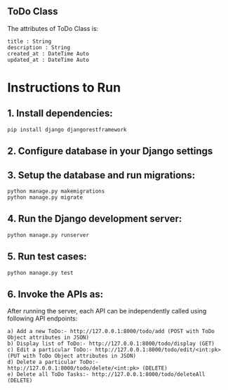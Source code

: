 ## ToDo Class
The attributes of ToDo Class is:

    title : String
    description : String
    created_at : DateTime Auto
    updated_at : DateTime Auto

# Instructions to Run
## 1. Install dependencies:
    pip install django djangorestframework 
## 2. Configure database in your Django settings
## 3. Setup the database and run migrations:
    python manage.py makemigrations
    python manage.py migrate
## 4. Run the Django development server:
    python manage.py runserver
## 5. Run test cases:
    python manage.py test
## 6. Invoke the APIs as:
After running the server, each API can be independently called using following API endpoints:

    a) Add a new ToDo:- http://127.0.0.1:8000/todo/add (POST with ToDo Object attributes in JSON)
    b) Display list of ToDo:- http://127.0.0.1:8000/todo/display (GET)
    c) Edit a particular ToDo:- http://127.0.0.1:8000/todo/edit/<int:pk> (PUT with ToDo Object attributes in JSON)
    d) Delete a particular ToDo:- http://127.0.0.1:8000/todo/delete/<int:pk> (DELETE)
    e) Delete all ToDo Tasks:- http://127.0.0.1:8000/todo/deleteAll (DELETE)
